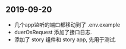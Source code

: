 ## 2019-09-20

-   几个app监听的端口都移动到了 .env.example
-   duerOsRequest 添加了接口日志.
-   添加了 story 组件和 story app, 先用于测试.
